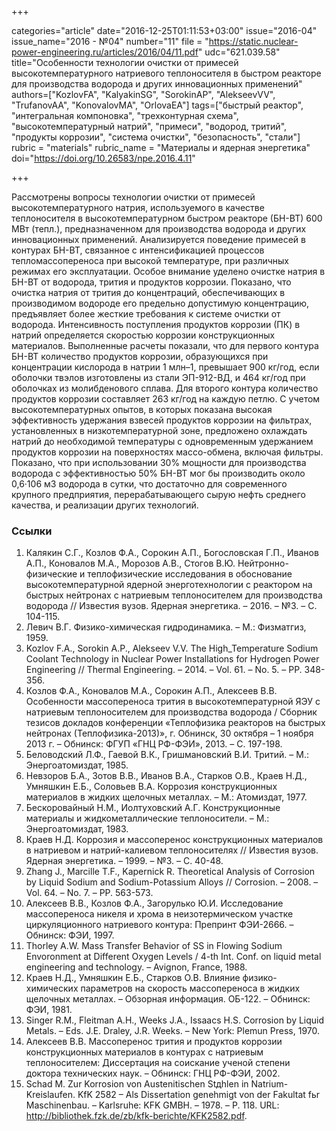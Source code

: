 +++

categories="article"
date="2016-12-25T01:11:53+03:00"
issue="2016-04"
issue_name="2016 - №04"
number="11"
file = "https://static.nuclear-power-engineering.ru/articles/2016/04/11.pdf"
udc="621.039.58"
title="Особенности технологии очистки от примесей высокотемпературного натриевого теплоносителя в быстром реакторе для производства водорода и других инновационных применений"
authors=["KozlovFA", "KalyakinSG", "SorokinAP", "AlekseevVV", "TrufanovAA", "KonovalovMA", "OrlovaEA"]
tags=["быстрый реактор", "интегральная компоновка", "трехконтурная схема", "высокотемпературный натрий", "примеси", "водород, тритий", "продукты коррозии", "система очистки", "безопасность", "стали"]
rubric = "materials"
rubric_name = "Материалы и ядерная энергетика"
doi="https://doi.org/10.26583/npe.2016.4.11"

+++

Рассмотрены вопросы технологии очистки от примесей высокотемпературного натрия, используемого в качестве теплоносителя в высокотемпературном быстром реакторе (БН-ВТ) 600 МВт (тепл.), предназначенном для производства водорода и других инновационных применений. Анализируется поведение примесей в контурах БН-ВТ, связанное с интенсификацией процессов тепломассопереноса при высокой температуре, при различных режимах его эксплуатации. Особое внимание уделено очистке натрия в БН-ВТ от водорода, трития и продуктов коррозии. Показано, что очистка натрия от трития до концентраций, обеспечивающих в производимом водороде его предельно допустимую концентрацию, предъявляет более жесткие требования к системе очистки от водорода. Интенсивность поступления продуктов коррозии (ПК) в натрий определяется скоростью коррозии конструкционных материалов. Выполненные расчеты показали, что для первого контура БН-ВТ количество продуктов коррозии, образующихся при концентрации кислорода в натрии 1 млн–1, превышает 900 кг/год, если оболочки твэлов изготовлены из стали ЭП-912-ВД, и 464 кг/год при оболочках из молибденового сплава. Для второго контура количество продуктов коррозии составляет 263 кг/год на каждую петлю. С учетом высокотемпературных опытов, в которых показана высокая эффективность удержания взвесей продуктов коррозии на фильтрах, установленных в низкотемпературной зоне, предложено охлаждать натрий до необходимой температуры с одновременным удержанием продуктов коррозии на поверхностях массо-обмена, включая фильтры. Показано, что при использовании 30% мощности для производства водорода с эффективностью 50% БН-ВТ мог бы производить около 0,6·106 м3 водорода в сутки, что достаточно для современного крупного предприятия, перерабатывающего сырую нефть среднего качества, и реализации других технологий.

### Ссылки

1. Калякин С.Г., Козлов Ф.А., Сорокин А.П., Богословская Г.П., Иванов А.П., Коновалов М.А., Морозов А.В., Стогов В.Ю. Нейтронно-физические и теплофизические исследования в обоснование высокотемпературной ядерной энерготехнологии с реактором на быстрых нейтронах с натриевым теплоносителем для производства водорода // Известия вузов. Ядерная энергетика. – 2016. – №3. – С. 104-115.
2. Левич В.Г. Физико-химическая гидродинамика. – М.: Физматгиз, 1959.
3. Kozlov F.A., Sorokin A.P., Alekseev V.V. The High_Temperature Sodium Coolant Technology in Nuclear Power Installations for Hydrogen Power Engineering // Thermal Engineering. – 2014. – Vol. 61. – No. 5. – PP. 348-356.
4. Козлов Ф.А., Коновалов М.А., Сорокин А.П., Алексеев В.В. Особенности массопереноса трития в высокотемпературной ЯЭУ с натриевым теплоносителем для производства водорода / Сборник тезисов докладов конференции «Теплофизика реакторов на быстрых нейтронах (Теплофизика-2013)», г. Обнинск, 30 октября – 1 ноября 2013 г. – Обнинск: ФГУП «ГНЦ РФ-ФЭИ», 2013. – С. 197-198.
5. Беловодский Л.Ф., Гаевой В.К., Гришмановский В.И. Тритий. – М.: Энергоатомиздат, 1985.
6. Невзоров Б.А., Зотов В.В., Иванов В.А., Старков О.В., Краев Н.Д., Умняшкин Е.Б., Соловьев В.А. Коррозия конструкционных материалов в жидких щелочных металлах. – М.: Атомиздат, 1977.
7. Бескоровайный Н.М., Иолтуховский А.Г. Конструкционные материалы и жидкометаллические теплоносители. – М.: Энергоатомиздат, 1983.
8. Краев Н.Д. Коррозия и массоперенос конструкционных материалов в натриевом и натрий-калиевом теплоносителях // Известия вузов. Ядерная энергетика. – 1999. – №3. – С. 40-48.
9. Zhang J., Marcille T.F., Kapernick R. Theoretical Analysis of Corrosion by Liquid Sodium and Sodium-Potassium Alloys // Corrosion. – 2008. – Vol. 64. – No. 7. – PP. 563-573.
10. Алексеев В.В., Козлов Ф.А., Загорулько Ю.И. Исследование массопереноса никеля и хрома в неизотермическом участке циркуляционного натриевого контура: Препринт ФЭИ-2666. – Обнинск: ФЭИ, 1997.
11. Thorley A.W. Mass Transfer Behavior of SS in Flowing Sodium Envoronment at Different Oxygen Levels / 4-th Int. Conf. on liquid metal engineering and technology. – Avignon, France, 1988.
12. Краев Н.Д., Умняшкин Е.Б., Старков О.В. Влияние физико-химических параметров на скорость массопереноса в жидких щелочных металлах. – Обзорная информация. ОБ-122. – Обнинск: ФЭИ, 1981.
13. Singer R.M., Fleitman A.H., Weeks J.A., Issaacs H.S. Corrosion by Liquid Metals. – Eds. J.E. Draley, J.R. Weeks. – New York: Plemun Press, 1970.
14. Алексеев В.В. Массоперенос трития и продуктов коррозии конструкционных материалов в контурах с натриевым теплоносителем: Диссертация на соискание ученой степени доктора технических наук. – Обнинск: ГНЦ РФ-ФЭИ, 2002.
15. Schad M. Zur Korrosion von Austenitischen Stдhlen in Natrium-Kreislaufen. KfK 2582 – Als Dissertation genehmigt von der Fakultat fьr Maschinenbau. – Karlsruhe: KFK GMBH. – 1978. – Р. 118. URL: http://bibliothek.fzk.de/zb/kfk-berichte/KFK2582.pdf.